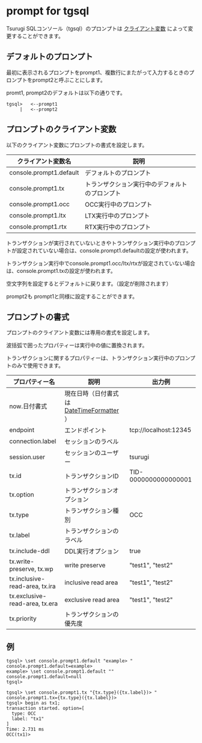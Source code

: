 # prompt for tgsql

Tsurugi SQLコンソール（tgsql）のプロンプトは [クライアント変数](client-variable_ja.md) によって変更することができます。



## デフォルトのプロンプト

最初に表示されるプロンプトをprompt1、複数行にまたがって入力するときのプロンプトをprompt2と呼ぶことにします。

promt1, prompt2のデフォルトは以下の通りです。

```
tgsql>   <--prompt1
     |   <--prompt2
```



## プロンプトのクライアント変数

以下のクライアント変数にプロンプトの書式を設定します。

| クライアント変数名      | 説明                                           |
| ----------------------- | ---------------------------------------------- |
| console.prompt1.default | デフォルトのプロンプト                         |
| console.prompt1.tx      | トランザクション実行中のデフォルトのプロンプト |
| console.prompt1.occ     | OCC実行中のプロンプト                          |
| console.prompt1.ltx     | LTX実行中のプロンプト                          |
| console.prompt1.rtx     | RTX実行中のプロンプト                          |

トランザクションが実行されていないときやトランザクション実行中のプロンプトが設定されていない場合は、console.prompt1.defaultの設定が使われます。

トランザクション実行中でconsole.prompt1.occ/ltx/rtxが設定されていない場合は、console.prompt1.txの設定が使われます。

空文字列を設定するとデフォルトに戻ります。（設定が削除されます）

prompt2も prompt1と同様に設定することができます。



## プロンプトの書式

プロンプトのクライアント変数には専用の書式を設定します。

波括弧で囲ったプロパティーは実行中の値に置換されます。

トランザクションに関するプロパティーは、トランザクション実行中のプロンプトのみで使用できます。

| プロパティー名                 | 説明                                                         | 出力例                |
| ------------------------------ | ------------------------------------------------------------ | --------------------- |
| now.日付書式                   | 現在日時（日付書式は [DateTimeFormatter](https://docs.oracle.com/javase/jp/11/docs/api/java.base/java/time/format/DateTimeFormatter.html) ） |                       |
| endpoint                       | エンドポイント                                               | tcp://localhost:12345 |
| connection.label               | セッションのラベル                                           |                       |
| session.user                   | セッションのユーザー                                         | tsurugi               |
| tx.id                          | トランザクションID                                           | TID-0000000000000001  |
| tx.option                      | トランザクションオプション                                   |                       |
| tx.type                        | トランザクション種別                                         | OCC                   |
| tx.label                       | トランザクションのラベル                                     |                       |
| tx.include-ddl                 | DDL実行オプション                                            | true                  |
| tx.write-preserve, tx.wp       | write preserve                                               | "test1", "test2"      |
| tx.inclusive-read-area, tx.ira | inclusive read area                                          | "test1", "test2"      |
| tx.exclusive-read-area, tx.era | exclusive read area                                          | "test1", "test2"      |
| tx.priority                    | トランザクションの優先度                                     |                       |



## 例

```
tgsql> \set console.prompt1.default "example> "
console.prompt1.default=example>
example> \set console.prompt1.default ""
console.prompt1.default=null
tgsql>
```

```
tgsql> \set console.prompt1.tx "{tx.type}({tx.label})> "
console.prompt1.tx={tx.type}({tx.label})>
tgsql> begin as tx1;
transaction started. option=[
  type: OCC
  label: "tx1"
]
Time: 2.731 ms
OCC(tx1)>
```

